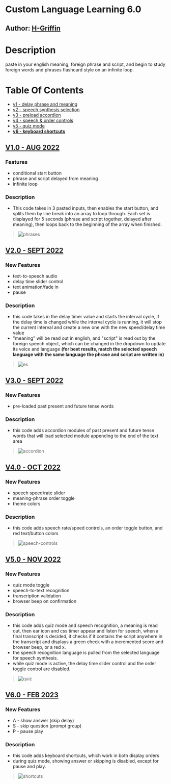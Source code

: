 # Custom Language Learning 6.0
## Author: [H-Griffin](https://github.com/h-griffin)

# Description
paste in your english meaning, foreign phrase and script, and begin to study foreign words and phrases flashcard style on an infinite loop.

# Table Of Contents
- [v1 - delay phrase and meaning](#v10---aug-2022)
- [v2 - speech synthesis selection](#v20---sept-2022)
- [v3 - preload accordion](#v30---sept-2022)
- [v4 - speech & order controls](#v40---oct-2022)
- [v5 - quiz mode](#v50---nov-2022)
- **[v6 - keyboard shortcuts](#v60---feb-2023)**

## [V1.0 - AUG 2022](https://github.com/h-griffin/custom-language-learning/tree/v1)
### Features
- conditional start button
- phrase and script delayed from meaning
- infinite loop
### Description
- This code takes in 3 pasted inputs, then enables the start button, and splits them by line break into an array to loop through. Each set is displayed for 5 seconds (phrase and script together, delayed after meaning), then loops back to the beginning of the array when finished.
> ![phrases](./assets/v1/phrases.png)

## [V2.0 - SEPT 2022](https://github.com/h-griffin/custom-language-learning/tree/v2)
### New Features 
- text-to-speech audio
- delay time slider control
- text animation/fade in
- pause
### Description
- this code takes in the delay timer value and starts the interval cycle, if the delay time is changed while the interval cycle is running, it will stop the current interval and create a new one with the new speed/delay time value
- "meaning" will be read out in english, and "script" is read out by the foreign speech object, which can be changed in the dropdown to update its voice and language **(for best results, match the selected speech language with the same language the phrase and script are written in)**
> ![es](./assets/v2/es.png)

## [V3.0 - SEPT 2022](https://github.com/h-griffin/custom-language-learning/tree/v3)
### New Features 
- pre-loaded past present and future tense words
### Description
- this code adds accordion modules of past present and future tense words that will load selected module appending to the end of the text area 
> ![accordion](./assets/v3/accordion.png)

## [V4.0 - OCT 2022](https://github.com/h-griffin/custom-language-learning/tree/v4)
### New Features 
- speech speed/rate slider
- meaning-phrase order toggle
- theme colors
### Description
- this code adds speech rate/speed controls, an order toggle button, and red text/button colors
> ![speech-controls](./assets/v4/speech-controls.png)

## [V5.0 - NOV 2022](https://github.com/h-griffin/custom-language-learning/tree/v5)
### New Features 
- quiz mode toggle
- speech-to-text recognition  
- transcription validation
- browser beep on confirmation
### Description
- this code adds quiz mode and speech recognition, a meaning is read out, then ear icon and css timer appear and listen for speech, when a final transcript is decided, it checks if it contains the script anywhere in the transcript and displays a green check with a incremented score and browser beep, or a red x. 
- the speech recognition language is pulled from the selected language for speech synthesis.
- while quiz mode is active, the delay time slider control and the order toggle control are disabled.
> ![quiz](./assets/v5/quiz.png)

## [V6.0 - FEB 2023](https://github.com/h-griffin/custom-language-learning/tree/v6)
### New Features 
- A - show answer (skip delay)
- S - skip question (prompt group)
- P - pause play
### Description
- this code adds keyboard shortcuts, which work in both display orders 
- during quiz mode, showing answer or skipping is disabled, except for pause and play.
> ![shortcuts](./assets/v6/shortcuts.png)